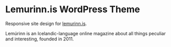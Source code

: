 # Lemurinn.is WordPress Theme

Responsive site design for [lemurinn.is](http://lemurinn.is).

Lemúrinn is an Icelandic-language online magazine about all things peculiar and interesting, founded in 2011.

